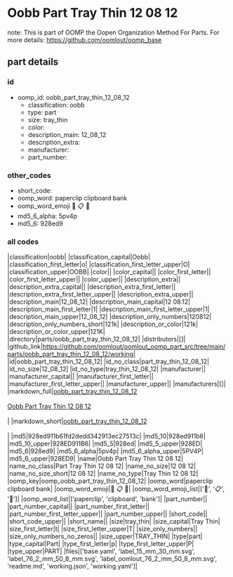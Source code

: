 # Oobb Part Tray Thin 12 08 12  

note: This is part of OOMP the Oopen Organization Method For Parts. For more details: https://github.com/oomlout/oomp_base

##  part details





### id
* oomp_id: oobb_part_tray_thin_12_08_12
  * classification: oobb
  * type: part
  * size: tray_thin
  * color: 
  * description_main: 12_08_12
  * description_extra: 
  * manufacturer: 
  * part_number: 

### other_codes
* short_code: 
* oomp_word: paperclip clipboard bank
* oomp_word_emoji :paperclip: :clipboard: :bank:
* md5_6_alpha: 5pv4p
* md5_6: 928ed9

### all codes 
|classification|oobb|
|classification_capital|Oobb|
|classification_first_letter|o|
|classification_first_letter_upper|O|
|classification_upper|OOBB|
|color||
|color_capital||
|color_first_letter||
|color_first_letter_upper||
|color_upper||
|description_extra||
|description_extra_capital||
|description_extra_first_letter||
|description_extra_first_letter_upper||
|description_extra_upper||
|description_main|12_08_12|
|description_main_capital|12 08.12|
|description_main_first_letter|1|
|description_main_first_letter_upper|1|
|description_main_upper|12_08_12|
|description_only_numbers|120812|
|description_only_numbers_short|121k|
|description_or_color|121k|
|description_or_color_upper|121K|
|directory|parts/oobb_part_tray_thin_12_08_12|
|distributors|[]|
|github_link|https://github.com/oomlout/oomlout_oomp_part_src/tree/main/parts/oobb_part_tray_thin_12_08_12/working|
|id|oobb_part_tray_thin_12_08_12|
|id_no_class|part_tray_thin_12_08_12|
|id_no_size|12_08_12|
|id_no_type|tray_thin_12_08_12|
|manufacturer||
|manufacturer_capital||
|manufacturer_first_letter||
|manufacturer_first_letter_upper||
|manufacturer_upper||
|manufacturers|[]|
|markdown_full|[oobb_part_tray_thin_12_08_12](https://github.com/oomlout/oomlout_oomp_part_src/tree/main/parts/oobb_part_tray_thin_12_08_12/working)<br>[](https://github.com/oomlout/oomlout_oomp_part_src/tree/main/parts/oobb_part_tray_thin_12_08_12/working)<br>[Oobb Part Tray Thin 12 08 12](https://github.com/oomlout/oomlout_oomp_part_src/tree/main/parts/oobb_part_tray_thin_12_08_12/working)<br><br>|
|markdown_short|[oobb_part_tray_thin_12_08_12](https://github.com/oomlout/oomlout_oomp_part_src/tree/main/parts/oobb_part_tray_thin_12_08_12/working)<br><br>|
|md5|928ed911b61fd2dedd342913ec27513c|
|md5_10|928ed911b6|
|md5_10_upper|928ED911B6|
|md5_5|928ed|
|md5_5_upper|928ED|
|md5_6|928ed9|
|md5_6_alpha|5pv4p|
|md5_6_alpha_upper|5PV4P|
|md5_6_upper|928ED9|
|name|Oobb Part Tray Thin 12 08 12|
|name_no_class|Part Tray Thin 12 08 12|
|name_no_size|12 08 12|
|name_no_size_short|12 08 12|
|name_no_type|Tray Thin 12 08 12|
|oomp_key|oomp_oobb_part_tray_thin_12_08_12|
|oomp_word|paperclip clipboard bank|
|oomp_word_emoji|:paperclip: :clipboard: :bank:|
|oomp_word_emoji_list|[':paperclip:', ':clipboard:', ':bank:']|
|oomp_word_list|['paperclip', 'clipboard', 'bank']|
|part_number||
|part_number_capital||
|part_number_first_letter||
|part_number_first_letter_upper||
|part_number_upper||
|short_code||
|short_code_upper||
|short_name||
|size|tray_thin|
|size_capital|Tray Thin|
|size_first_letter|t|
|size_first_letter_upper|T|
|size_only_numbers||
|size_only_numbers_no_zeros||
|size_upper|TRAY_THIN|
|type|part|
|type_capital|Part|
|type_first_letter|p|
|type_first_letter_upper|P|
|type_upper|PART|
|files|['base.yaml', 'label_15_mm_30_mm.svg', 'label_76_2_mm_50_8_mm.svg', 'label_oomlout_76_2_mm_50_8_mm.svg', 'readme.md', 'working.json', 'working.yaml']|
